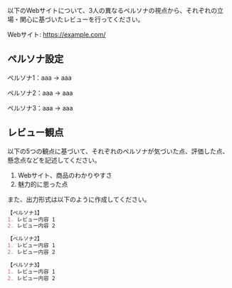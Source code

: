 以下のWebサイトについて、3人の異なるペルソナの視点から、それぞれの立場・関心に基づいたレビューを行ってください。

Webサイト:
https://example.com/

## ペルソナ設定

ペルソナ1：aaa
→ aaa

ペルソナ2：aaa
→ aaa

ペルソナ3：aaa
→ aaa

## レビュー観点

以下の5つの観点に基づいて、それぞれのペルソナが気づいた点、評価した点、懸念点などを記述してください。

1. Webサイト、商品のわかりやすさ
2. 魅力的に思った点

また、出力形式は以下のように作成してください。

```markdown
【ペルソナ1】
1. レビュー内容 1
2. レビュー内容 2

【ペルソナ2】
1. レビュー内容 1
2. レビュー内容 2

【ペルソナ3】
1. レビュー内容 1
2. レビュー内容 2
```
